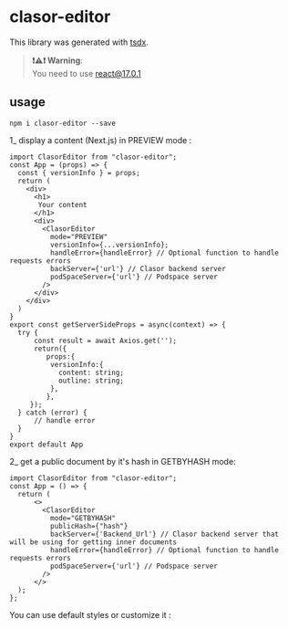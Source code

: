 # clasor-editor

This library was generated with [tsdx](https://github.com/formium/tsdx).
> **❗⚠️❗ Warning**: <br>
> You need to use react@17.0.1

## usage

`npm i clasor-editor --save`

1_ display a content (Next.js) in PREVIEW mode :

```
import ClasorEditor from "clasor-editor";
const App = (props) => {
  const { versionInfo } = props;
  return (
    <div>
      <h1>
       Your content
      </h1>
      <div>
        <ClasorEditor
          mode="PREVIEW"
          versionInfo={...versionInfo};
          handleError={handleError} // Optional function to handle requests errors
          backServer={'url'} // Clasor backend server
          podSpaceServer={'url'} // Podspace server
        />
      </div>
    </div>
  )
}
export const getServerSideProps = async(context) => {
  try {
      const result = await Axios.get('');
      return({
         props:{
          versionInfo:{
            content: string;
            outline: string;
          },
         },
     }); 
  } catch (error) {
      // handle error
  }
}
export default App
```

2_ get a public document by it's hash in GETBYHASH mode:

```
import ClasorEditor from "clasor-editor";
const App = () => {
  return (
      <>
        <ClasorEditor
          mode="GETBYHASH"
          publicHash={"hash"}
          backServer={'Backend_Url'} // Clasor backend server that will be using for getting inner documents
          handleError={handleError} // Optional function to handle requests errors
          podSpaceServer={'url'} // Podspace server
        />
      </>
  );
};
```
You can use default styles or customize it :

```



```
